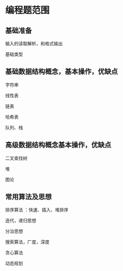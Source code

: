 # 编程题范围
## 基础准备

输入的读取解析，和格式输出

基础类型

## 基础数据结构概念，基本操作，优缺点

字符串

线性表

链表

哈希表

队列、栈

## 高级数据结构概念基本操作，优缺点

二叉查找树

堆

图论
## 常用算法及思想

排序算法 ：快速、插入、堆排序

迭代，递归思想

分治思想

搜索算法，广度，深度

贪心算法

动态规划




